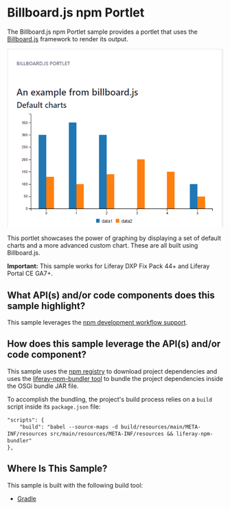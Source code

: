 # Billboard.js npm Portlet [](id=billboard-js-npm-portlet)

The Billboard.js npm Portlet sample provides a portlet that uses the
[Billboard.js](https://naver.github.io/billboard.js/) framework to render its
output.

![Figure 1: The Billboard.js npm Portlet shows off some nice looking graphs using Billboard.js.](../../../../images/billboardjs-npm-sample.png)

This portlet showcases the power of graphing by displaying a set of default
charts and a more advanced custom chart. These are all built using Billboard.js.

**Important:** This sample works for Liferay DXP Fix Pack 44+ and Liferay Portal
CE GA7+.

## What API(s) and/or code components does this sample highlight? [](id=what-apis-and-or-code-components-does-this-sample-highlight)

This sample leverages the
[npm development workflow support](/develop/tutorials/-/knowledge_base/7-0/using-npm-in-your-portlets).

## How does this sample leverage the API(s) and/or code component? [](id=how-does-this-sample-leverage-the-apis-and-or-code-component)

This sample uses the [npm registry](https://www.npmjs.com/) to download project
dependencies and uses the
[liferay-npm-bundler tool](https://github.com/liferay/liferay-npm-build-tools/tree/master/packages/liferay-npm-bundler)
to bundle the project dependencies inside the OSGi bundle JAR file.

To accomplish the bundling, the project's build process relies on a `build`
script inside its `package.json` file:

    "scripts": {
        "build": "babel --source-maps -d build/resources/main/META-INF/resources src/main/resources/META-INF/resources && liferay-npm-bundler"
    },

## Where Is This Sample? [](id=where-is-this-sample)

This sample is built with the following build tool:

<!--
There are three different versions of this sample, each built with a different
build tool:

TODO: Replace above when tool is available for other build tools. -Cody
-->

- [Gradle](https://github.com/liferay/liferay-blade-samples/tree/7.0/gradle/apps/npm/billboardjs-npm-portlet)
